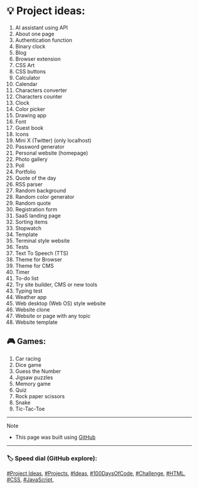 <!-- Project ideas v.1.3.1 -->

<!-- Aa Bb Cc Dd Ee Ff Gg Hh Ii Jj Kk Ll Mm Nn Oo Pp Qq Rr Ss Tt Uu Vv Ww Xx Yy Zz -->

# 💡 Project ideas:


1. AI assistant using API
1. About one page
1. Authentication function
1. Binary clock
1. Blog
1. Browser extension
1. CSS Art
1. CSS buttons
1. Calculator
1. Calendar
1. Characters converter
1. Characters counter
1. Clock
1. Color picker
1. Drawing app
1. Font
1. Guest book
1. Icons
1. Mini X (Twitter) (only localhost)
1. Password generator
1. Personal website (homepage)
1. Photo gallery
1. Poll
1. Portfolio
1. Quote of the day
1. RSS parser
1. Random background
1. Random color generator
1. Random quote
1. Registration form
1. SaaS landing page
1. Sorting items
1. Stopwatch
1. Template
1. Terminal style website
1. Tests
1. Text To Speech (TTS)
1. Theme for Browser
1. Theme for CMS
1. Timer
1. To-do list
1. Try site builder, CMS or new tools
1. Typing test
1. Weather app
1. Web desktop (Web OS) style website
1. Website clone
1. Website or page with any topic
1. Website template


## 🎮 Games:
1. Car racing
1. Dice game
1. Guess the Number
1. Jigsaw puzzles
1. Memory game
1. Quiz
1. Rock paper scissors
1. Snake
1. Tic-Tac-Toe

---
  
> [!NOTE]
> - This page was built using [GitHub](https://github.com/)  
  
---
  
### 🏷️ Speed dial (GitHub explore):  
[#Project Ideas](https://github.com/topics/project-ideas?s=updated),
[#Projects](https://github.com/topics/projects?s=updated),
[#Ideas](https://github.com/topics/ideas?s=updated),
[#100DaysOfCode](https://github.com/topics/100daysofcode?s=updated),
[#Challenge](https://github.com/topics/challenge),
[#HTML](https://github.com/topics/HTML?s=updated),
[#CSS](https://github.com/topics/css?s=updated),
[#JavaScript](https://github.com/topics/javascript?s=updated),


